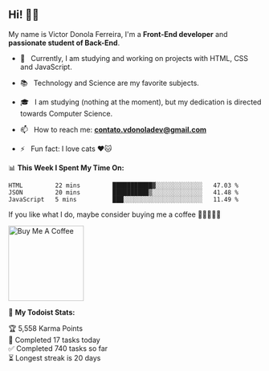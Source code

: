 <h2 align="left">Hi! 👋🏻</h2>  

<p align="left">
	My name is Victor Donola Ferreira, I'm a <strong>Front-End developer</strong> and <strong>passionate student of Back-End</strong>.
</p>

- 🔭 &nbsp; Currently, I am studying and working on projects with HTML, CSS and JavaScript.

- :books: &nbsp; Technology and Science are my favorite subjects.

- 🎓 &nbsp; I am studying (nothing at the moment), but my dedication is directed towards Computer Science.

- 📫 &nbsp; How to reach me: **contato.vdonoladev@gmail.com**

- ⚡️ &nbsp; Fun fact: I love cats ❤️🐱

📊 **This Week I Spent My Time On:**
<!--START_SECTION:waka-->
```text
HTML         22 mins         ███████████▓░░░░░░░░░░░░░   47.03 % 
JSON         20 mins         ██████████▒░░░░░░░░░░░░░░   41.48 % 
JavaScript   5 mins          ███░░░░░░░░░░░░░░░░░░░░░░   11.49 % 
```
<!--END_SECTION:waka-->

If you like what I do, maybe consider buying me a coffee 🥺👉🏻👈🏻

<a href="https://www.buymeacoffee.com/xuxuti" target="_blank"><img src="https://cdn.buymeacoffee.com/buttons/v2/default-red.png" alt="Buy Me A Coffee" width="150" ></a>

🚧 **My Todoist Stats:**
<!-- TODO-IST:START -->
🏆  5,558 Karma Points           
🌸  Completed 17 tasks today           
✅  Completed 740 tasks so far           
⏳  Longest streak is 20 days
<!-- TODO-IST:END -->
